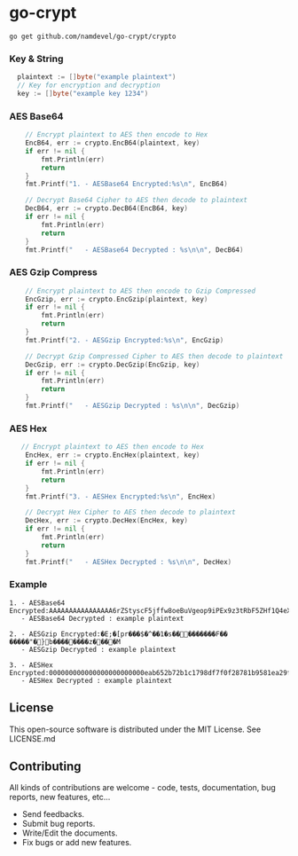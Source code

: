 # go-crypt

```
go get github.com/namdevel/go-crypt/crypto
```

### Key & String
```go
  plaintext := []byte("example plaintext")
  // Key for encryption and decryption
  key := []byte("example key 1234")
```

### AES Base64
```go
    // Encrypt plaintext to AES then encode to Hex
    EncB64, err := crypto.EncB64(plaintext, key)
    if err != nil {
        fmt.Println(err)
        return
    }
    fmt.Printf("1. - AESBase64 Encrypted:%s\n", EncB64)

    // Decrypt Base64 Cipher to AES then decode to plaintext
    DecB64, err := crypto.DecB64(EncB64, key)
    if err != nil {
        fmt.Println(err)
        return
    }
    fmt.Printf("   - AESBase64 Decrypted : %s\n\n", DecB64)
```

### AES Gzip Compress
```go
    // Encrypt plaintext to AES then encode to Gzip Compressed
    EncGzip, err := crypto.EncGzip(plaintext, key)
    if err != nil {
        fmt.Println(err)
        return
    }
    fmt.Printf("2. - AESGzip Encrypted:%s\n", EncGzip)

    // Decrypt Gzip Compressed Cipher to AES then decode to plaintext
    DecGzip, err := crypto.DecGzip(EncGzip, key)
    if err != nil {
        fmt.Println(err)
        return
    }
    fmt.Printf("   - AESGzip Decrypted : %s\n\n", DecGzip)
```

### AES Hex
```go
   // Encrypt plaintext to AES then encode to Hex
	EncHex, err := crypto.EncHex(plaintext, key)
    if err != nil {
        fmt.Println(err)
        return
    }
    fmt.Printf("3. - AESHex Encrypted:%s\n", EncHex)

    // Decrypt Hex Cipher to AES then decode to plaintext
    DecHex, err := crypto.DecHex(EncHex, key)
    if err != nil {
        fmt.Println(err)
        return
    }
    fmt.Printf("   - AESHex Decrypted : %s\n\n", DecHex)
```

### Example
```
1. - AESBase64 Encrypted:AAAAAAAAAAAAAAAA6rZStyscF5jffw8oeBuVgeop9iPEx9z3tRbF5ZHf1Q4eXg5ZGZV1fjsufRkrrKDE
   - AESBase64 Decrypted : example plaintext

2. - AESGzip Encrypted:�E;�[pr���$�^��1�s���������F�� �����"�}b��������z����M
   - AESGzip Decrypted : example plaintext

3. - AESHex Encrypted:000000000000000000000000eab652b72b1c1798df7f0f28781b9581ea29f623c4c7dcf7b516c5e591dfd50e1e5e0e591995757e3b2e7d192baca0c4
   - AESHex Decrypted : example plaintext
```

License
------------

This open-source software is distributed under the MIT License. See LICENSE.md

Contributing
------------

All kinds of contributions are welcome - code, tests, documentation, bug reports, new features, etc...

* Send feedbacks.
* Submit bug reports.
* Write/Edit the documents.
* Fix bugs or add new features.
